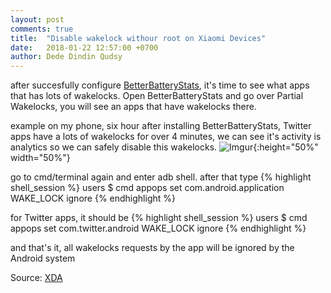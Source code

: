 ```yaml
---
layout: post
comments: true
title:  "Disable wakelock withour root on Xiaomi Devices"
date:   2018-01-22 12:57:00 +0700
author: Dede Dindin Qudsy
---
```

after succesfully configure [BetterBatteryStats](use-bbs-non-root.html), it's time to see what apps that has lots of wakelocks. Open BetterBatteryStats and go over Partial Wakelocks, you will see an apps that have wakelocks there.

example on my phone, six hour after installing BetterBatteryStats, Twitter apps have a lots of wakelocks for over 4 minutes, we can see it's activity is analytics so we can safely disable this wakelocks.
![Imgur](https://i.imgur.com/vadkMvL.png){:height="50%" width="50%"}

go to cmd/terminal again and enter adb shell. after that type
{% highlight shell_session %}
users $ cmd appops set com.android.application WAKE_LOCK ignore
{% endhighlight %}

for Twitter apps, it should be 
{% highlight shell_session %}
users $ cmd appops set com.twitter.android WAKE_LOCK ignore
{% endhighlight %}

and that's it, all wakelocks requests by the app will be ignored by the Android system

Source: [XDA](https://www.xda-developers.com/stop-wakelocks-android-without-root/)
